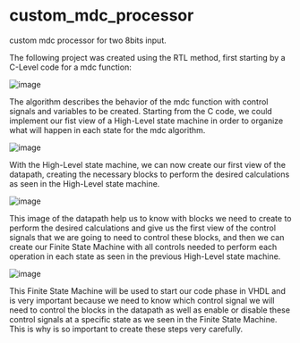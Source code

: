 # custom_mdc_processor
custom mdc processor for two 8bits input.

The following project was created using the RTL method, first starting by a C-Level code for a mdc function:

![image](https://user-images.githubusercontent.com/43892745/131693403-8cf2038a-62e0-4e7c-9f99-399dd055de6c.png)

The algorithm describes the behavior of the mdc function with control signals and variables to be created. Starting from the C code, we could implement our fist view of a High-Level state machine in order to organize what will happen in each state for the mdc algorithm.

![image](https://user-images.githubusercontent.com/43892745/131693992-e3a9450b-b850-4eba-b5a7-702c5ac586dd.png)

With the High-Level state machine, we can now create our first view of the datapath, creating the necessary blocks to perform the desired calculations as seen in the High-Level state machine.

![image](https://user-images.githubusercontent.com/43892745/131694888-8c8ded06-b382-4be1-970b-b67b115aad4f.png)

This image of the datapath help us to know with blocks we need to create to perform the desired calculations and give us the first view of the control signals that we are going to need to control these blocks, and then we can create our Finite State Machine with all controls needed to perform each operation in each state as seen in the previous High-Level state machine.

![image](https://user-images.githubusercontent.com/43892745/131698717-f2bf0e73-bdac-4f46-92f8-cf66b7f9ffe0.png)

This Finite State Machine will be used to start our code phase in VHDL and is very important because we need to know which control signal we will need to control the blocks in the datapath as well as enable or disable these control signals at a specific state as we seen in the Finite State Machine. This is why is so important to create these steps very carefully. 






